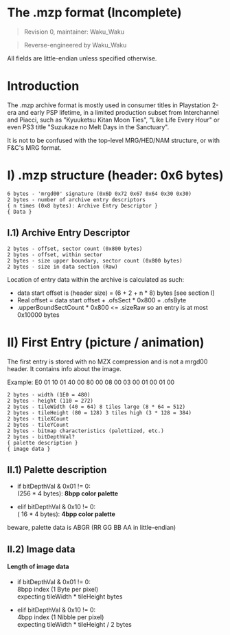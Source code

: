  The .mzp format (Incomplete)
=================
> Revision 0, maintainer: Waku_Waku

> Reverse-engineered by Waku_Waku

All fields are little-endian unless specified otherwise.


 Introduction
==============

The .mzp archive format is mostly used in consumer titles in Playstation 2-era and early PSP lifetime, in a limited production subset from Interchannel and Piacci, such as "Kyuuketsu Kitan Moon Ties", "Like Life Every Hour" or even PS3 title "Suzukaze no Melt Days in the Sanctuary".


It is not to be confused with the top-level MRG/HED/NAM structure, or with F&C's MRG format.

 I) .mzp structure (header: 0x6 bytes)
=======================================
	6 bytes - 'mrgd00' signature (0x6D 0x72 0x67 0x64 0x30 0x30)
	2 bytes - number of archive entry descriptors
	{ n times (0x8 bytes): Archive Entry Descriptor }
	{ Data }


 I.1)  Archive Entry Descriptor
--------------------------------

	2 bytes - offset, sector count (0x800 bytes)
	2 bytes - offset, within sector
	2 bytes - size upper boundary, sector count (0x800 bytes)
	2 bytes - size in data section (Raw)

Location of entry data within the archive is calculated as such:

- data start offset is (header size) = (6 + 2 + n * 8) bytes [see section I]
- Real offset = data start offset + .ofsSect * 0x800 + .ofsByte
- .upperBoundSectCount * 0x800 <= .sizeRaw so an entry is at most 0x10000 bytes


 II) First Entry (picture / animation)
=======================================

The first entry is stored with no MZX compression and is not a mrgd00 header. It contains info about the image.

Example:
	E0 01 10 01 40 00 80 00 08 00 03 00 01 00 01 00

	2 bytes - width (1E0 = 480)
	2 bytes - height (110 = 272)
	2 bytes - tileWidth (40 = 64) 8 tiles large (8 * 64 = 512)
	2 bytes - tileHeight (80 = 128) 3 tiles high (3 * 128 = 384)
	2 bytes - tileXCount
	2 bytes - tileYCount
	2 bytes - bitmap characteristics (palettized, etc.)
	2 bytes - bitDepthVal?
	{ palette description }
    { image data }


 II.1)  Palette description
----------------------------

- if bitDepthVal & 0x01 != 0:  
    (256 * 4 bytes): **8bpp color palette**

- elif bitDepthVal & 0x10 != 0:  
    ( 16 * 4 bytes): **4bpp color palette**

beware, palette data is ABGR (RR GG BB AA in little-endian)



 II.2)  Image data
-------------------

#### Length of image data


- if bitDepthVal & 0x01 != 0:  
    8bpp index (1 Byte per pixel)  
    expecting tileWidth * tileHeight bytes

- elif bitDepthVal & 0x10 != 0:  
    4bpp index (1 Nibble per pixel)  
    expecting tileWidth * tileHeight / 2 bytes




